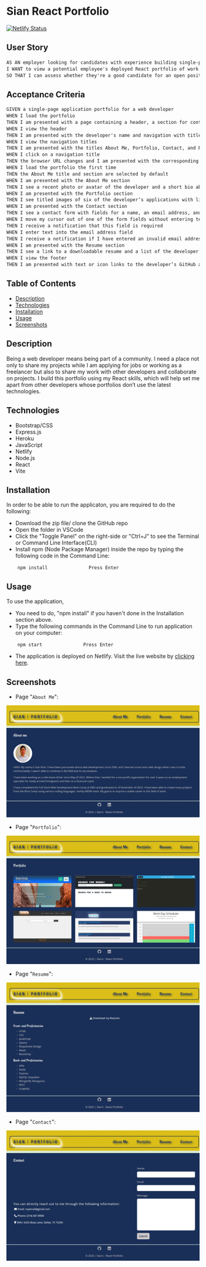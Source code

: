 # Sian React Portfolio

[![Netlify Status](https://api.netlify.com/api/v1/badges/ec59127d-872b-4184-8d5c-5515c56173e3/deploy-status)](https://app.netlify.com/sites/sian-react-portfolio/deploys)

## User Story

```md
AS AN employer looking for candidates with experience building single-page applications
I WANT to view a potential employee's deployed React portfolio of work samples
SO THAT I can assess whether they're a good candidate for an open position
```

## Acceptance Criteria

```md
GIVEN a single-page application portfolio for a web developer
WHEN I load the portfolio
THEN I am presented with a page containing a header, a section for content, and a footer
WHEN I view the header
THEN I am presented with the developer's name and navigation with titles corresponding to different sections of the portfolio
WHEN I view the navigation titles
THEN I am presented with the titles About Me, Portfolio, Contact, and Resume, and the title corresponding to the current section is highlighted
WHEN I click on a navigation title
THEN the browser URL changes and I am presented with the corresponding section below the navigation and that title is highlighted
WHEN I load the portfolio the first time
THEN the About Me title and section are selected by default
WHEN I am presented with the About Me section
THEN I see a recent photo or avatar of the developer and a short bio about them
WHEN I am presented with the Portfolio section
THEN I see titled images of six of the developer’s applications with links to both the deployed applications and the corresponding GitHub repositories
WHEN I am presented with the Contact section
THEN I see a contact form with fields for a name, an email address, and a message
WHEN I move my cursor out of one of the form fields without entering text
THEN I receive a notification that this field is required
WHEN I enter text into the email address field
THEN I receive a notification if I have entered an invalid email address
WHEN I am presented with the Resume section
THEN I see a link to a downloadable resume and a list of the developer’s proficiencies
WHEN I view the footer
THEN I am presented with text or icon links to the developer’s GitHub and LinkedIn profiles, and their profile on a third platform (Stack Overflow, Twitter)
```

## Table of Contents

- [Description](#description)
- [Technologies](#technologies)
- [Installation](#installation)
- [Usage](#usage)
- [Screenshots](#screenshots)

## Description

Being a web developer means being part of a community. I need a place not only to share my projects while
I am applying for jobs or working as a freelancer but also to share my work with other developers and collaborate on projects.
I build this portfolio using my React skills, which will help set me apart from other developers whose portfolios don’t use the latest technologies.

## Technologies

- Bootstrap/CSS
- Express.js
- Heroku
- JavaScript
- Netlify
- Node.js
- React
- Vite

## Installation

In order to be able to run the applicaton, you are required to do the following:

- Download the zip file/ clone the GitHub repo
- Open the folder in VSCode
- Click the "Toggle Panel" on the right-side or "Ctrl+J" to see the Terminal or Command Line Interface(CLI)
- Install npm (Node Package Manager) inside the repo by typing the following code in the Command Line:

```
    npm install               Press Enter
```

## Usage

To use the application,

- You need to do, "npm install" if you haven't done in the Installation section above.
- Type the following commands in the Command Line to run application on your computer:

```
    npm start               Press Enter
```

- The application is deployed on Netlify. Visit the live website by [clicking here](https://sian-react-portfolio.netlify.app/).

## Screenshots

- Page "`About Me`":

![Search Books Screenshot](./public/assets/screenshots/aboutme.jpeg)

- Page "`Portfolio`":

![Search Books Screenshot](./public/assets/screenshots/portfolio.jpeg)

- Page "`Resume`":

![Search Books Screenshot](./public/assets/screenshots/resume.jpeg)

- Page "`Contact`":

![Search Books Screenshot](./public/assets/screenshots/contact.jpeg)
